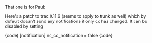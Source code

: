 That one is for Paul:

Here's a patch to trac 0.11.6 (seems to apply to trunk as well) which by default doesn't send any notifications if only cc has changed. It can be disabled by setting

{code}
[notification]
no_cc_notification = false
{code}
